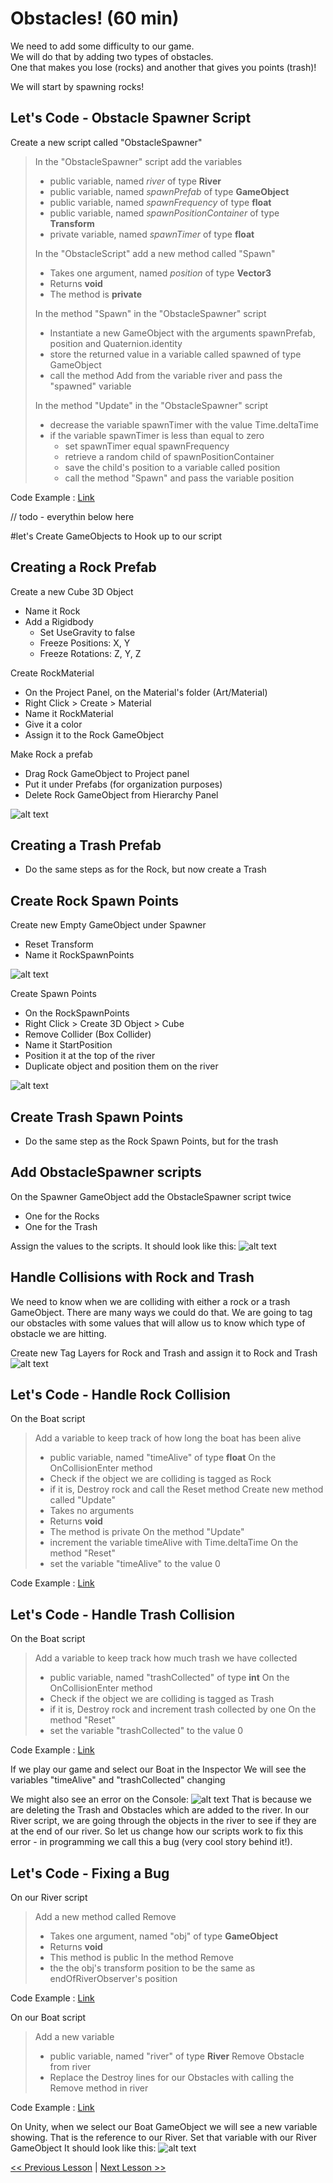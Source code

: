 # Obstacles! (60 min)
We need to add some difficulty to our game.  
We will do that by adding two types of obstacles.  
One that makes you lose (rocks) and another that gives you points (trash)!  

We will start by spawning rocks!

## Let's Code - Obstacle Spawner Script

Create a new script called "ObstacleSpawner"
> In the "ObstacleSpawner" script add the variables
> - public variable, named *river* of type **River**
> - public variable, named *spawnPrefab* of type **GameObject**
> - public variable, named *spawnFrequency* of type **float**
> - public variable, named *spawnPositionContainer* of type **Transform**
> - private variable, named *spawnTimer* of type **float**
> 
> In the "ObstacleScript" add a new method called "Spawn"
> - Takes one argument, named *position* of type **Vector3**
> - Returns **void**
> - The method is **private**
>  
> In the method "Spawn" in the "ObstacleSpawner" script
> - Instantiate a new GameObject with the arguments spawnPrefab, position and Quaternion.identity
> - store the returned value in a variable called spawned of type GameObject
> - call the method Add from the variable river and pass the "spawned" variable
> 
> In the method "Update" in the "ObstacleSpawner" script
> - decrease the variable spawnTimer with the value Time.deltaTime
> - if the variable spawnTimer is less than equal to zero
>   - set spawnTimer equal spawnFrequency
>   - retrieve a random child of spawnPositionContainer
>   - save the child's position to a variable called position
>   - call the method "Spawn" and pass the variable position

Code Example : [Link](resources/code-example/ObstacleSpawner_example.1.cs)

// todo - everythin below here

#let's Create GameObjects to Hook up to our script

## Creating a Rock Prefab
Create a new Cube 3D Object
 - Name it Rock
 - Add a Rigidbody
    - Set UseGravity to false
    - Freeze Positions: X, Y
    - Freeze Rotations: Z, Y, Z

Create RockMaterial
 - On the Project Panel, on the Material's folder (Art/Material)
 - Right Click > Create > Material
 - Name it RockMaterial
 - Give it a color
 - Assign it to the Rock GameObject

Make Rock a prefab
 - Drag Rock GameObject to Project panel
 - Put it under Prefabs (for organization purposes)
 - Delete Rock GameObject from Hierarchy Panel

![alt text](resources/img/create-rock-prefab.gif)

## Creating a Trash Prefab
 - Do the same steps as for the Rock, but now create a Trash

## Create Rock Spawn Points
Create new Empty GameObject under Spawner
 - Reset Transform
 - Name it RockSpawnPoints

![alt text](resources/img/create-rock-spawn-points-container.gif)

Create Spawn Points
 - On the RockSpawnPoints
 - Right Click > Create 3D Object > Cube
 - Remove Collider (Box Collider)
 - Name it StartPosition
 - Position it at the top of the river
 - Duplicate object and position them on the river

![alt text](resources/img/create-rock-spawn-points.gif)

## Create Trash Spawn Points
 - Do the same step as the Rock Spawn Points, but for the trash

## Add ObstacleSpawner scripts
On the Spawner GameObject add the ObstacleSpawner script twice
 - One for the Rocks 
 - One for the Trash

Assign the values to the scripts. It should look like this:
![alt text](resources/img/obstacle-spawner-add-to-spawner.jpg)


## Handle Collisions with Rock and Trash

We need to know when we are colliding with either a rock or a trash GameObject.
There are many ways we could do that.
We are going to tag our obstacles with some values that will allow us to know which type of obstacle we are hitting.

Create new Tag Layers for Rock and Trash and assign it to Rock and Trash
![alt text](resources/img/create-trash-and-rock-tag-layers.gif)

## Let's Code - Handle Rock Collision
On the Boat script
> Add a variable to keep track of how long the boat has been alive
> - public variable, named "timeAlive" of type **float**
> On the OnCollisionEnter method
> - Check if the object we are colliding is tagged as Rock
> - if it is, Destroy rock and call the Reset method
> Create new method called "Update"
> - Takes no arguments
> - Returns **void**
> - The method is private
> On the method "Update"
> - increment the variable timeAlive with Time.deltaTime
> On the method "Reset"
> - set the variable "timeAlive" to the value 0

Code Example : [Link](resources/code-example/Boat_example.2.cs)

## Let's Code - Handle Trash Collision
On the Boat script
> Add a variable to keep track how much trash we have collected
> - public variable, named "trashCollected" of type **int**
> On the OnCollisionEnter method
> - Check if the object we are colliding is tagged as Trash
> - if it is, Destroy rock and increment trash collected by one
> On the method "Reset"
> - set the variable "trashCollected" to the value 0

Code Example : [Link](resources/code-example/Boat_example.2.cs)

If we play our game and select our Boat in the Inspector
We will see the variables "timeAlive" and "trashCollected" changing

We might also see an error on the Console:
![alt text](resources/img/error-deleting-obstacles.jpg)
That is because we are deleting the Trash and Obstacles which are added to the river. In our River script, we are going through the objects in the river to see if they are at the end of our river.
So let us change how our scripts work to fix this error - in programming we call this a bug (very cool story behind it!).

## Let's Code - Fixing a Bug
On our River script
> Add a new method called Remove
> - Takes one argument, named "obj" of type **GameObject**
> - Returns **void**
> - This method is public
> In the method Remove
> - the the obj's transform position to be the same as endOfRiverObserver's position 

Code Example : [Link](resources/code-example/River_example.9.cs)

On our Boat script
> Add a new variable
> - public variable, named "river" of type **River**
> Remove Obstacle from river
> - Replace the Destroy lines for our Obstacles with calling the Remove method in river

Code Example : [Link](resources/code-example/Boat_example.4.cs)

On Unity, when we select our Boat GameObject we will see a new variable showing.
That is the reference to our River.
Set that variable with our River GameObject
It should look like this:
![alt text](resources/img/boat-with-river-variable.jpg)



[<< Previous Lesson](lesson.10.md) | [Next Lesson >>](lesson.12.md)

